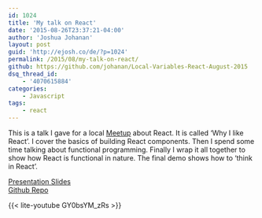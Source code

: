```yaml
---
id: 1024
title: 'My talk on React'
date: '2015-08-26T23:37:21-04:00'
author: 'Joshua Johanan'
layout: post
guid: 'http://ejosh.co/de/?p=1024'
permalink: /2015/08/my-talk-on-react/
github: https://github.com/johanan/Local-Variables-React-August-2015
dsq_thread_id:
    - '4070615884'
categories:
    - Javascript
tags:
    - react
---
```


This is a talk I gave for a local [Meetup](http://www.meetup.com/localvariables/) about React. It is called ‘Why I like React’. I cover the basics of building React components. Then I spend some time talking about functional programming. Finally I wrap it all together to show how React is functional in nature. The final demo shows how to ‘think in React’.  
  
[Presentation Slides](https://docs.google.com/presentation/d/12qaiOlOE-9uOU8jmetugCi1FDFnG9T79ge4oY8Y2wR0)  
[Github Repo](https://github.com/johanan/Local-Variables-React-August-2015)

{{< lite-youtube GY0bsYM_zRs >}}